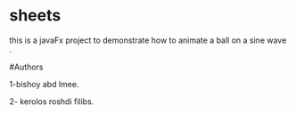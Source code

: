 # sheets
this is a javaFx project to demonstrate how to animate a ball on a sine wave .

#Authors

1-bishoy abd lmee.

2- kerolos roshdi filibs.
